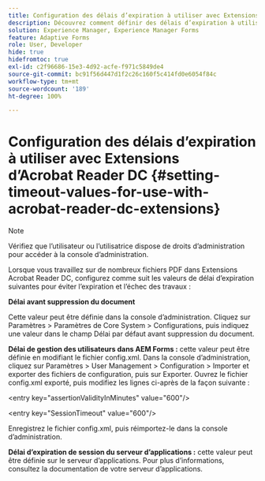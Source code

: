 ```yaml
---
title: Configuration des délais d’expiration à utiliser avec Extensions d’Acrobat Reader DC
description: Découvrez comment définir des délais d’expiration à utiliser avec les extensions Acrobat Reader DC.
solution: Experience Manager, Experience Manager Forms
feature: Adaptive Forms
role: User, Developer
hide: true
hidefromtoc: true
exl-id: c2f96686-15e3-4d92-acfe-f971c5849de4
source-git-commit: bc91f56d447d1f2c26c160f5c414fd0e6054f84c
workflow-type: tm+mt
source-wordcount: '189'
ht-degree: 100%

---
```


# Configuration des délais d’expiration à utiliser avec Extensions d’Acrobat Reader DC  {#setting-timeout-values-for-use-with-acrobat-reader-dc-extensions}

>[!NOTE]
> 
> Vérifiez que l’utilisateur ou l’utilisatrice dispose de droits d’administration pour accéder à la console d’administration.

Lorsque vous travaillez sur de nombreux fichiers PDF dans Extensions Acrobat Reader DC, configurez comme suit les valeurs de délai d’expiration suivantes pour éviter l’expiration et l’échec des travaux :

**Délai avant suppression du document**

Cette valeur peut être définie dans la console d’administration. Cliquez sur Paramètres > Paramètres de Core System > Configurations, puis indiquez une valeur dans le champ Délai par défaut avant suppression du document.

**Délai de gestion des utilisateurs dans AEM Forms :** cette valeur peut être définie en modifiant le fichier config.xml. Dans la console d’administration, cliquez sur Paramètres > User Management > Configuration > Importer et exporter des fichiers de configuration, puis sur Exporter. Ouvrez le fichier config.xml exporté, puis modifiez les lignes ci-après de la façon suivante :

&lt;entry key=&quot;assertionValidityInMinutes&quot; value=&quot;600&quot;/>

&lt;entry key=&quot;SessionTimeout&quot; value=&quot;600&quot;/>

Enregistrez le fichier config.xml, puis réimportez-le dans la console d’administration.

**Délai d’expiration de session du serveur d’applications :** cette valeur peut être définie sur le serveur d’applications. Pour plus d’informations, consultez la documentation de votre serveur d’applications.
